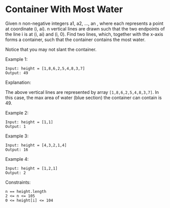 # Container With Most Water

Given n non-negative integers a1, a2, ..., an , where each represents a point at coordinate (i, ai). n vertical lines are drawn such that the two endpoints of the line i is at (i, ai) and (i, 0). Find two lines, which, together with the x-axis forms a container, such that the container contains the most water.

Notice that you may not slant the container.

Example 1:

    Input: height = [1,8,6,2,5,4,8,3,7]
    Output: 49

Explanation:

The above vertical lines are represented by array `[1,8,6,2,5,4,8,3,7]`. In this case, the max area of water (blue section) the container can contain is 49.

Example 2:

    Input: height = [1,1]
    Output: 1

Example 3:

    Input: height = [4,3,2,1,4]
    Output: 16

Example 4:

    Input: height = [1,2,1]
    Output: 2

Constraints:

    n == height.length
    2 <= n <= 105
    0 <= height[i] <= 104
